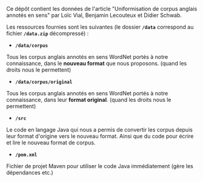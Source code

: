 Ce dépôt contient les données de l'article "Uniformisation de corpus anglais annotés en sens" par Loïc Vial, Benjamin Lecouteux et Didier Schwab.

Les ressources fournies sont les suivantes (le dossier **`/data`** correspond au fichier **`/data.zip`** décompressé) :

- **`/data/corpus`**

Tous les corpus anglais annotés en sens WordNet portés à notre connaissance, dans le **nouveau format** que nous proposons. (quand les droits nous le permettent)

- **`/data/corpus/original`**

Tous les corpus anglais annotés en sens WordNet portés à notre connaissance, dans leur **format original**. (quand les droits nous le permettent)

- **`/src`**

Le code en langage Java qui nous a permis de convertir les corpus depuis leur format d'origine vers le nouveau format. Ainsi que du code pour écrire et lire le nouveau format de corpus.

- **`/pom.xml`**

Fichier de projet Maven pour utiliser le code Java immédiatement (gère les dépendances etc.)